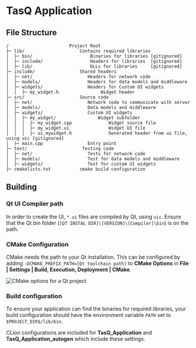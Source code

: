 # TasQ Application

## File Structure
```
/                       Project Root
├─ lib/                     Contains required libraries
│  ├─ bin/                      Binaries for libraries [gitignored]
│  ├─ include/                  Headers for libraries  [gitignored]
│  ├─ lib/                      DLLs for libraries     [gitignored]
├─ include/                 Shared headers
│  ├─ net/                     Headers for network code
│  ├─ models/                  Headers for data models and middleware
│  ├─ widgets/                 Headers for Custom UI widgets
│  │  ├─ my_widget.h                Widget header
├─ src/                     Source code
│  ├─ net/                     Network code to communicate with server
│  ├─ models/                  Data models and middleware
│  ├─ widgets/                 Custom UI widgets
│  │  ├─ my_widget/                Widget subfolder
│  │  │  ├─ my_widget.cpp              Widget source file
│  │  │  ├─ my_widget.ui               Widget UI file
│  │  │  ├─ ui_mywidget.h              Generated header from ui file, using uic [gitignored]
│  ├─ main.cpp                 Entry point
├─ test/                     Testing code
│  ├─ net/                     Tests for network code
│  ├─ models/                  Test for data models and middleware
│  ├─ widgets/                 Test for custom UI widgets
├─ cmakelists.txt           cmake build configuration
```

## Building
### Qt UI Compiler path
In order to create the UI, `*.ui` files are compiled by Qt, using `uic`. Ensure that the Qt bin folder (`[QT INSTAL DIR]\[VERSION]\[Compiler]\bin`) is on the path.

### CMake Configuration
CMake needs the path to your Qt installation. This can be configured by adding `-DCMAKE_PREFIX_PATH=[Qt toolchain path]` to **CMake Options** in **File | Settings | Build, Execution, Deployment | CMake**.

![CMake options for a Qt project](https://resources.jetbrains.com/help/img/idea/2021.2/cl_qt_cmake_options.png)

### Build configuration
To ensure your application can find the binaries for required libraries, your build configuration should have the environment variable `PATH` set to `$PROJECT_DIR$/lib/bin`.

CLion configurations are included for **TasQ_Application** and **TasQ_Application_autogen** which include these settings.
